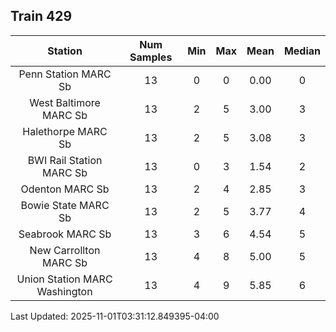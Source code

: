 ## Train 429

| Station | Num Samples | Min | Max | Mean | Median |
| :-----: | :---------: | :-: | :-: | :--: | :----: |
| Penn Station MARC Sb | 13 | 0 | 0 | 0.00 | 0 |
| West Baltimore MARC Sb | 13 | 2 | 5 | 3.00 | 3 |
| Halethorpe MARC Sb | 13 | 2 | 5 | 3.08 | 3 |
| BWI Rail Station MARC Sb | 13 | 0 | 3 | 1.54 | 2 |
| Odenton MARC Sb | 13 | 2 | 4 | 2.85 | 3 |
| Bowie State MARC Sb | 13 | 2 | 5 | 3.77 | 4 |
| Seabrook MARC Sb | 13 | 3 | 6 | 4.54 | 5 |
| New Carrollton MARC Sb | 13 | 4 | 8 | 5.00 | 5 |
| Union Station MARC Washington | 13 | 4 | 9 | 5.85 | 6 |


Last Updated: 2025-11-01T03:31:12.849395-04:00